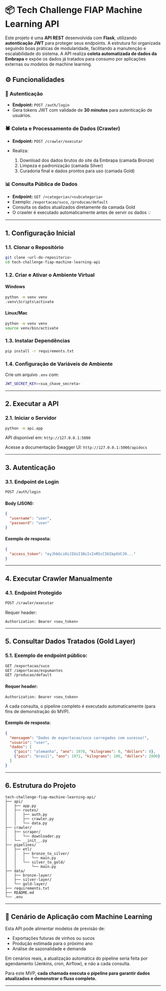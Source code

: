 # 📦 Tech Challenge FIAP Machine Learning API

Este projeto é uma **API REST** desenvolvida com **Flask**, utilizando **autenticação JWT** para proteger seus endpoints. A estrutura foi organizada seguindo boas práticas de modularidade, facilitando a manutenção e escalabilidade do sistema. A API realiza **coleta automatizada de dados da Embrapa** e expõe os dados já tratados para consumo por aplicações externas ou modelos de machine learning.

## ⚙️ Funcionalidades

### 🔐 Autenticação

* **Endpoint:** `POST /auth/login`
* Gera tokens JWT com validade de **30 minutos** para autenticação de usuários.

### 🕷️ Coleta e Processamento de Dados (Crawler)

* **Endpoint:** `POST /crawler/executar`
* Realiza:

  1. Download dos dados brutos do site da Embrapa (camada Bronze)
  2. Limpeza e padronização (camada Silver)
  3. Curadoria final e dados prontos para uso (camada Gold)

### 📊 Consulta Pública de Dados

* **Endpoint:** `GET /<categoria>/<subcategoria>`
* Exemplo: `/exportacao/suco`, `/producao/default`
* Consulta os dados atualizados diretamente da camada Gold
* O crawler é executado automaticamente antes de servir os dados 💡

---

## **1. Configuração Inicial**

### **1.1. Clonar o Repositório**

```bash
git clone <url-do-repositorio>
cd tech-challenge-fiap-machine-learning-api
```

### **1.2. Criar e Ativar o Ambiente Virtual**

#### Windows

```bash
python -m venv venv
.venv\Scripts\activate
```

#### Linux/Mac

```bash
python -m venv venv
source venv/bin/activate
```

### **1.3. Instalar Dependências**

```bash
pip install -r requirements.txt
```

### **1.4. Configuração de Variáveis de Ambiente**

Crie um arquivo `.env` com:

```bash
JWT_SECRET_KEY=<sua_chave_secreta>
```

---

## **2. Executar a API**

### **2.1. Iniciar o Servidor**

```bash
python -m api.app
```

API disponível em: `http://127.0.0.1:5000`

Acesse a documentação Swagger UI: `http://127.0.0.1:5000/apidocs`

---

## **3. Autenticação**

### **3.1. Endpoint de Login**

```bash
POST /auth/login
```

#### Body (JSON):

```json
{
  "username": "user",
  "password": "user"
}
```

#### Exemplo de resposta:

```json
{
  "access_token": "eyJhbGciOiJIUzI1NiIsInR5cCI6IkpXVCJ9..."
}
```

---

## **4. Executar Crawler Manualmente**

### **4.1. Endpoint Protegido**

```bash
POST /crawler/executar
```

Requer header:

```http
Authorization: Bearer <seu_token>
```

---

## **5. Consultar Dados Tratados (Gold Layer)**

### **5.1. Exemplo de endpoint público:**

```bash
GET /exportacao/suco
GET /importacao/espumantes
GET /producao/default
```

#### Requer header:

```http
Authorization: Bearer <seu_token>
```

A cada consulta, o pipeline completo é executado automaticamente (para fins de demonstração do MVP).

#### Exemplo de resposta:

```json
{
  "mensagem": "Dados de exportacao/suco carregados com sucesso!",
  "usuario": "user",
  "dados": [
    {"pais": "alemanha", "ano": 1970, "kilograms": 0, "dollars": 0},
    {"pais": "brasil", "ano": 1971, "kilograms": 100, "dollars": 2000}
  ]
}
```

---

## **6. Estrutura do Projeto**

```
tech-challenge-fiap-machine-learning-api/
├── api/
│   ├── app.py
│   ├── routes/
│   │   ├── auth.py
│   │   ├── crawler.py
│   │   └── data.py
├── crawler/
│   ├── scraper/
│   │   └── downloader.py
│   └── __init__.py
├── pipelines/
│   ├── etl/
│   │   ├── bronze_to_silver/
│   │   │   └── main.py
│   │   └── silver_to_gold/
│   │       └── main.py
├── data/
│   ├── bronze-layer/
│   ├── silver-layer/
│   └── gold-layer/
├── requirements.txt
├── README.md
└── .env
```

---

## 🚀 Cenário de Aplicação com Machine Learning

Esta API pode alimentar modelos de previsão de:

* Exportações futuras de vinhos ou sucos
* Produção estimada para o próximo ano
* Análise de sazonalidade e demanda

Em cenários reais, a atualização automática do pipeline seria feita por agendamento (Jenkins, cron, Airflow), e não a cada consulta.

Para este MVP, **cada chamada executa o pipeline para garantir dados atualizados e demonstrar o fluxo completo.**

---


